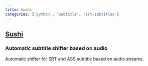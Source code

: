 ```yaml
---
title: Sushi
categories: ['python', 'subtitle', 'srt-subtitles']
---
```

## [Sushi](https://github.com/tp7/Sushi)

### Automatic subtitle shifter based on audio

Automatic shifter for SRT and ASS subtitle based on audio streams.
